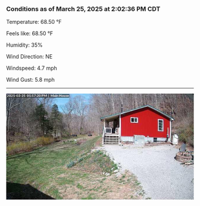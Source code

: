 ### Conditions as of March 25, 2025 at 2:02:36 PM CDT 

Temperature: 68.50 &deg;F

Feels like: 68.50 &deg;F

Humidity: 35%

Wind Direction: NE

Windspeed: 4.7 mph

Wind Gust: 5.8 mph

---

<img src="./images/latest.jpeg"/>

